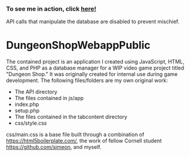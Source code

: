 ### To see me in action, click [here!](http://www.caldarellial.us/DSWP/)
API calls that manipulate the database are disabled to prevent mischief.

# DungeonShopWebappPublic
The contained project is an application I created using JavaScript, HTML, CSS, and PHP as a database manager for a WIP video game project titled "Dungeon Shop." It was originally created for internal use during game development.
The following files/folders are my own original work:
* The API directory
* The files contained in js/app
* index.php
* setup.php
* The files contained in the tabcontent directory
* css/style.css

css/main.css is a base file built through a combination of https://html5boilerplate.com/, the work of fellow Cornell student https://github.com/simeon, and myself.
